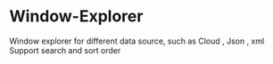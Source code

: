# Window-Explorer
Window explorer for different data source, such as Cloud , Json , xml 
Support search and sort order 
